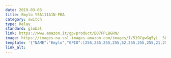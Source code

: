 ```yaml
---
date: 2019-03-03
title: Emylo YSA111A1N-FBA
category: switch
type: Relay
standard: global
link: https://www.amazon.it/gp/product/B07FPLBGRN/
image: https://images-na.ssl-images-amazon.com/images/I/519CgwGg5yL._SL1001_.jpg
template: '{"NAME":"Emylo","GPIO":[255,255,255,255,52,255,255,255,21,255,17,255,255],"FLAG":0,"BASE":18}' 
link_alt: 
---
```









